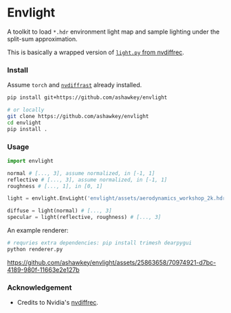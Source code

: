 # Envlight

A toolkit to load `*.hdr` environment light map and sample lighting under the split-sum approximation.

This is basically a wrapped version of [`light.py` from nvdiffrec](https://github.com/NVlabs/nvdiffrec/blob/main/render/light.py).

### Install

Assume `torch` and [`nvdiffrast`](https://nvlabs.github.io/nvdiffrast/#linux) already installed.

```bash
pip install git+https://github.com/ashawkey/envlight

# or locally
git clone https://github.com/ashawkey/envlight
cd envlight
pip install .
```

### Usage

```python
import envlight

normal # [..., 3], assume normalized, in [-1, 1]
reflective # [..., 3], assume normalized, in [-1, 1]
roughness # [..., 1], in [0, 1]

light = envlight.EnvLight('envlight/assets/aerodynamics_workshop_2k.hdr', device='cuda')

diffuse = light(normal) # [..., 3]
specular = light(reflective, roughness) # [..., 3]

```

An example renderer:
```bash
# requries extra dependencies: pip install trimesh dearpygui
python renderer.py
```

https://github.com/ashawkey/envlight/assets/25863658/70974921-d7bc-4189-980f-11663e2e127b


### Acknowledgement
* Credits to Nvidia's [nvdiffrec](https://github.com/NVlabs/nvdiffrec).
